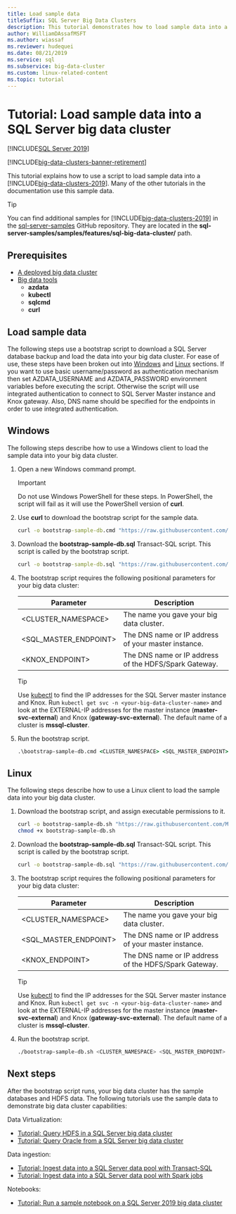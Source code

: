 ```yaml
---
title: Load sample data
titleSuffix: SQL Server Big Data Clusters
description: This tutorial demonstrates how to load sample data into a SQL Server big data cluster. The sample data includes relational data in the SQL Server master instance. It also includes HDFS data in the storage pool. This data supports other tutorials in this section.
author: WilliamDAssafMSFT
ms.author: wiassaf
ms.reviewer: hudequei
ms.date: 08/21/2019
ms.service: sql
ms.subservice: big-data-cluster
ms.custom: linux-related-content
ms.topic: tutorial
---
```


# Tutorial: Load sample data into a SQL Server big data cluster

[!INCLUDE[SQL Server 2019](../includes/applies-to-version/sqlserver2019.md)]

[!INCLUDE[big-data-clusters-banner-retirement](../includes/bdc-banner-retirement.md)]

This tutorial explains how to use a script to load sample data into a [!INCLUDE[big-data-clusters-2019](../includes/ssbigdataclusters-ver15.md)]. Many of the other tutorials in the documentation use this sample data.

> [!TIP]
> You can find additional samples for [!INCLUDE[big-data-clusters-2019](../includes/ssbigdataclusters-ver15.md)] in the [sql-server-samples](https://github.com/Microsoft/sql-server-samples/tree/master/samples/features/sql-big-data-cluster) GitHub repository. They are located in the **sql-server-samples/samples/features/sql-big-data-cluster/** path.

## Prerequisites

- [A deployed big data cluster](deployment-guidance.md)
- [Big data tools](deploy-big-data-tools.md)
   - **azdata**
   - **kubectl**
   - **sqlcmd**
   - **curl**
 
## <a id="sampledata"></a> Load sample data

The following steps use a bootstrap script to download a SQL Server database backup and load the data into your big data cluster. For ease of use, these steps have been broken out into [Windows](#windows) and [Linux](#linux) sections. If you want to use basic username/password as authentication mechanism then set AZDATA_USERNAME and AZDATA_PASSWORD environment variables before executing the script. Otherwise the script will use integrated authentication to connect to SQL Server Master instance and Knox gateway. Also, DNS name should be specified for the endpoints in order to use integrated authentication.

## <a id="windows"></a> Windows

The following steps describe how to use a Windows client to load the sample data into your big data cluster.

1. Open a new Windows command prompt.

   > [!IMPORTANT]
   > Do not use Windows PowerShell for these steps. In PowerShell, the script will fail as it will use the PowerShell version of **curl**.

1. Use **curl** to download the bootstrap script for the sample data.

   ```cmd
   curl -o bootstrap-sample-db.cmd "https://raw.githubusercontent.com/Microsoft/sql-server-samples/master/samples/features/sql-big-data-cluster/bootstrap-sample-db.cmd"
   ```

1. Download the **bootstrap-sample-db.sql** Transact-SQL script. This script is called by the bootstrap script.

   ```cmd
   curl -o bootstrap-sample-db.sql "https://raw.githubusercontent.com/Microsoft/sql-server-samples/master/samples/features/sql-big-data-cluster/bootstrap-sample-db.sql"
   ```

1. The bootstrap script requires the following positional parameters for your big data cluster:

   | Parameter | Description |
   |---|---|
   | <CLUSTER_NAMESPACE> | The name you gave your big data cluster. |
   | <SQL_MASTER_ENDPOINT> | The DNS name or IP address of your master instance. |
   | <KNOX_ENDPOINT> | The DNS name or IP address of the HDFS/Spark Gateway. |
   
   > [!TIP]
   > Use [kubectl](cluster-troubleshooting-commands.md) to find the IP addresses for the SQL Server master instance and Knox. Run `kubectl get svc -n <your-big-data-cluster-name>` and look at the EXTERNAL-IP addresses for the master instance (**master-svc-external**) and Knox (**gateway-svc-external**). The default name of a cluster is **mssql-cluster**.

1. Run the bootstrap script.

   ```cmd
   .\bootstrap-sample-db.cmd <CLUSTER_NAMESPACE> <SQL_MASTER_ENDPOINT> <KNOX_ENDPOINT>
   ```

## <a id="linux"></a> Linux

The following steps describe how to use a Linux client to load the sample data into your big data cluster.

1. Download the bootstrap script, and assign executable permissions to it.

   ```bash
   curl -o bootstrap-sample-db.sh "https://raw.githubusercontent.com/Microsoft/sql-server-samples/master/samples/features/sql-big-data-cluster/bootstrap-sample-db.sh"
   chmod +x bootstrap-sample-db.sh
   ```

1. Download the **bootstrap-sample-db.sql** Transact-SQL script. This script is called by the bootstrap script.

   ```bash
   curl -o bootstrap-sample-db.sql "https://raw.githubusercontent.com/Microsoft/sql-server-samples/master/samples/features/sql-big-data-cluster/bootstrap-sample-db.sql"
   ```

1. The bootstrap script requires the following positional parameters for your big data cluster:

   | Parameter | Description |
   |---|---|
   | <CLUSTER_NAMESPACE> | The name you gave your big data cluster. |
   | <SQL_MASTER_ENDPOINT> | The DNS name or IP address of your master instance. |
   | <KNOX_ENDPOINT> | The DNS name or IP address of the HDFS/Spark Gateway. |

   > [!TIP]
   > Use [kubectl](cluster-troubleshooting-commands.md) to find the IP addresses for the SQL Server master instance and Knox. Run `kubectl get svc -n <your-big-data-cluster-name>` and look at the EXTERNAL-IP addresses for the master instance (**master-svc-external**) and Knox (**gateway-svc-external**). The default name of a cluster is **mssql-cluster**.

1. Run the bootstrap script.

   ```bash
   ./bootstrap-sample-db.sh <CLUSTER_NAMESPACE> <SQL_MASTER_ENDPOINT> <KNOX_ENDPOINT>
   ```

## Next steps

After the bootstrap script runs, your big data cluster has the sample databases and HDFS data. The following tutorials use the sample data to demonstrate big data cluster capabilities:

Data Virtualization:

- [Tutorial: Query HDFS in a SQL Server big data cluster](tutorial-query-hdfs-storage-pool.md)
- [Tutorial: Query Oracle from a SQL Server big data cluster](tutorial-query-oracle.md)

Data ingestion:

- [Tutorial: Ingest data into a SQL Server data pool with Transact-SQL](tutorial-data-pool-ingest-sql.md)
- [Tutorial: Ingest data into a SQL Server data pool with Spark jobs](tutorial-data-pool-ingest-spark.md)

Notebooks:

- [Tutorial: Run a sample notebook on a SQL Server 2019 big data cluster](notebooks-tutorial-spark.md)
